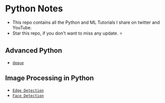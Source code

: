 #  Python Notes

- This repo contains all the Python and ML Tutorials I share on twitter and YouTube. 
- Star this repo, if you don't want to miss any update. ⭐️


## Advanced Python
- [`deque`](advanced/02_deque.ipynb)

## Image Processing in Python
- [`Edge Detection`](image-processing/edge_detection.ipynb)
- [`Face Detection`](image-processing/image_processing.ipynb)
